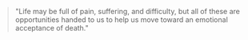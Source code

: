 > "Life may be full of pain, suffering, and difficulty, but all of these are opportunities handed to us to help us move toward an emotional acceptance of death."
